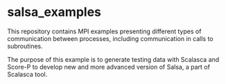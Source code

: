 # salsa_examples

This repository contains MPI examples presenting different types of communication between processes, including communication in calls to subroutines.

The purpose of this example is to generate testing data with Scalasca and Score-P to develop new and more advanced version of Salsa, a part of Scalasca tool.
